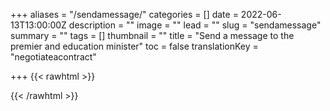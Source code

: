 +++
aliases = "/sendamessage/"
categories = []
date = 2022-06-13T13:00:00Z
description = ""
image = ""
lead = ""
slug = "sendamessage"
summary = ""
tags = []
thumbnail = ""
title = "Send a message to the premier and education minister"
toc = false
translationKey = "negotiateacontract"

+++
{{< rawhtml >}}

<div id="newmode-embed-35267-49742"></div>

  <script>

    (function(n,e,w,m,o,d){m=n.createElement(e);m.async=1;m.src=w;

    o=n.getElementsByTagName(e)[0];o.parentNode.insertBefore(m,o);

    })(document,'script','//engage.newmode.net/embed/35267/49742.js');

  </script>
{{< /rawhtml >}}